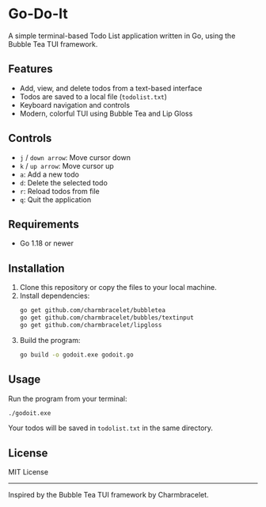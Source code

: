 # Go-Do-It

A simple terminal-based Todo List application written in Go, using the Bubble Tea TUI framework.

## Features

- Add, view, and delete todos from a text-based interface
- Todos are saved to a local file (`todolist.txt`)
- Keyboard navigation and controls
- Modern, colorful TUI using Bubble Tea and Lip Gloss

## Controls

- `j` / `down arrow`: Move cursor down
- `k` / `up arrow`: Move cursor up
- `a`: Add a new todo
- `d`: Delete the selected todo
- `r`: Reload todos from file
- `q`: Quit the application

## Requirements

- Go 1.18 or newer

## Installation

1. Clone this repository or copy the files to your local machine.
2. Install dependencies:
   ```sh
   go get github.com/charmbracelet/bubbletea
   go get github.com/charmbracelet/bubbles/textinput
   go get github.com/charmbracelet/lipgloss
   ```
3. Build the program:
   ```sh
   go build -o godoit.exe godoit.go
   ```

## Usage

Run the program from your terminal:

```sh
./godoit.exe
```

Your todos will be saved in `todolist.txt` in the same directory.

## License

MIT License

---

Inspired by the Bubble Tea TUI framework by Charmbracelet.
